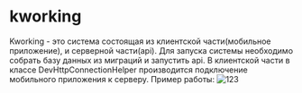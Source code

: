 # kworking
Kworking - это система состоящая из клиентской части(мобильное приложение), и серверной части(api).
Для запуска системы необходимо собрать базу данных из миграций и запустить api. В клиентской части в классе DevHttpConnectionHelper производится подключение мобильного приложения к серверу.
Пример работы:
![123](https://github.com/AntonProkudin/kworking/assets/80622273/8b8cdce0-9889-4bdf-9817-d6be29509f4b)
